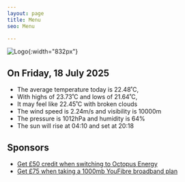 ```yaml
---
layout: page
title: Menu
seo: Menu

---
```


![Logo](/images/logo.jpg){:width="832px"}

<!-- weather_marker starts -->
## On Friday, 18 July 2025

- The average temperature today is 22.48˚C,
- With highs of 23.73˚C and lows of 21.64˚C,
- It may feel like 22.45˚C with broken clouds
- The wind speed is 2.24m/s and visibility is 10000m
- The pressure is 1012hPa and humidity is 64%
- The sun will rise at 04:10 and set at 20:18

<!-- weather_marker ends -->

## Sponsors

- [Get £50 credit when switching to Octopus Energy](https://bit.ly/3oD1nnS)
- [Get £75 when taking a 1000mb YouFibre broadband plan](https://aklam.io/91zWhU?)
